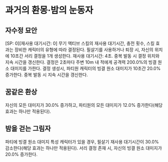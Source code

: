 # 과거의 환몽·밤의 눈동자

## 자수정 묘안

[SP: 0][재사용 대기시간: 0] 무기 액티브 스킬의 재사용 대기시간, 충전 횟수, 스킬 효과는 장비한 캐릭터의 유형에 따라 결정된다.
필살기를 사용하거나 퇴장 시, 자신의 위치에 10초간 서리 결정을 1개 생성한다. 재사용 대기시간: 4초. 중복 발동 시 결정 위치와 지속 시간을 갱신한다. 결정은 2초마다 주변 10m 내 적에게 공격력 200.0%의 빙결 원소 대미지를 가한다. 결정 생성시, 파티원 캐릭터의 빙결 원소 대미지가 10초간 20.0% 증가한다. 중복 발동 시 지속 시간을 갱신한다.

## 꿈같은 환상

자신의 모든 대미지가 30.0% 증가하고, 파티원의 모든 대미지가 12.0% 증가한다(해당 효과는 하나만 적용된다).

## 밤을 걷는 그림자

파티에 빙결 원소 대미지 특성 캐릭터가 있을 경우, 필살기 재사용 대기시간이 30.0% 감소한다(해당 효과는 하나만 적용된다). 서리 결정 존재 시, 자신의 빙결 원소 대미지가 20.0% 증가한다.
